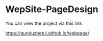 # WepSite-PageDesign

You can view the project via this link

https://gunduzbetul.github.io/webpage/
